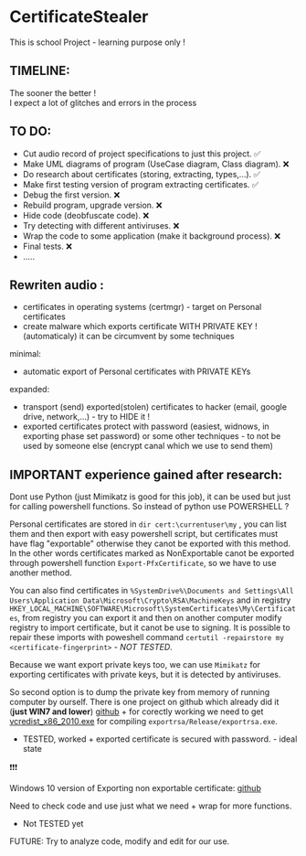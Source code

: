 # CertificateStealer
This is school Project - learning purpose only !

TIMELINE:
------
The sooner the better ! <br>
I expect a lot of glitches and errors in the process <br>

TO DO:
------
- Cut audio record of project specifications to just this project.      ✅
- Make UML diagrams of program (UseCase diagram, Class diagram).        ❌
- Do research about certificates (storing, extracting, types,...).      ✅
- Make first testing version of program extracting certificates.        ✅
- Debug the first version.                                              ❌
- Rebuild program, upgrade version.                                     ❌
- Hide code (deobfuscate code).                                         ❌
- Try detecting with different antiviruses.                             ❌
- Wrap the code to some application (make it background process).       ❌
- Final tests.                                                          ❌
- .....


Rewriten audio :
------
- certificates in operating systems (certmgr) - target on Personal certificates
- create malware which exports certificate WITH PRIVATE KEY ! (automaticaly) it can be circumvent by some techniques

minimal:

- automatic export of Personal certificates with PRIVATE KEYs

expanded:
- transport (send) exported(stolen) certificates to hacker (email, google drive, network,...) - try to HIDE it !
- exported certificates protect with password (easiest, widnows, in exporting phase set password) or some other techniques - to not be used by someone else (encrypt canal which we use to send them)

IMPORTANT experience gained after research:
------
Dont use Python (just Mimikatz is good for this job), it can be used but just for calling powershell functions. So instead of python use POWERSHELL ?

Personal certificates are stored in `dir cert:\currentuser\my` , you can list them and then export with easy powershell script, but certificates must have flag "exportable" otherwise they canot be exported with this method. In the other words certificates marked as NonExportable canot be exported through powershell function `Export-PfxCertificate`, so we have to use another method.

You can also find certificates in `%SystemDrive%\Documents and Settings\All Users\Application Data\Microsoft\Crypto\RSA\MachineKeys` and in registry `HKEY_LOCAL_MACHINE\SOFTWARE\Microsoft\SystemCertificates\My\Certificates`, from registry you can export it and then on another computer modify registry to import certificate, but it canot be use to signing. It is possible to repair these imports with poweshell command `certutil -repairstore my <certificate-fingerprint>` - *NOT TESTED*.

Because we want export private keys too, we can use `Mimikatz` for exporting certificates with private keys, but it is detected by antiviruses.

So second option is to dump the private key from memory of running computer by ourself. There is one project on github which already did it (<b>just WIN7 and lower</b>) [github](https://github.com/luipir/ExportNotExportablePrivateKey) + for corectly working we need to get [vcredist_x86_2010.exe](https://www.microsoft.com/en-us/download/details.aspx?id=26999) for compiling `exportrsa/Release/exportrsa.exe`.

+ TESTED, worked + exported certificate is secured with password. - ideal state

❗❗❗

Windows 10 version of Exporting non exportable certificate: [github](https://github.com/iSECPartners/jailbreak/tree/master)

Need to check code and use just what we need + wrap for more functions.

+ Not TESTED yet

FUTURE: Try to analyze code, modify and edit for our use.

